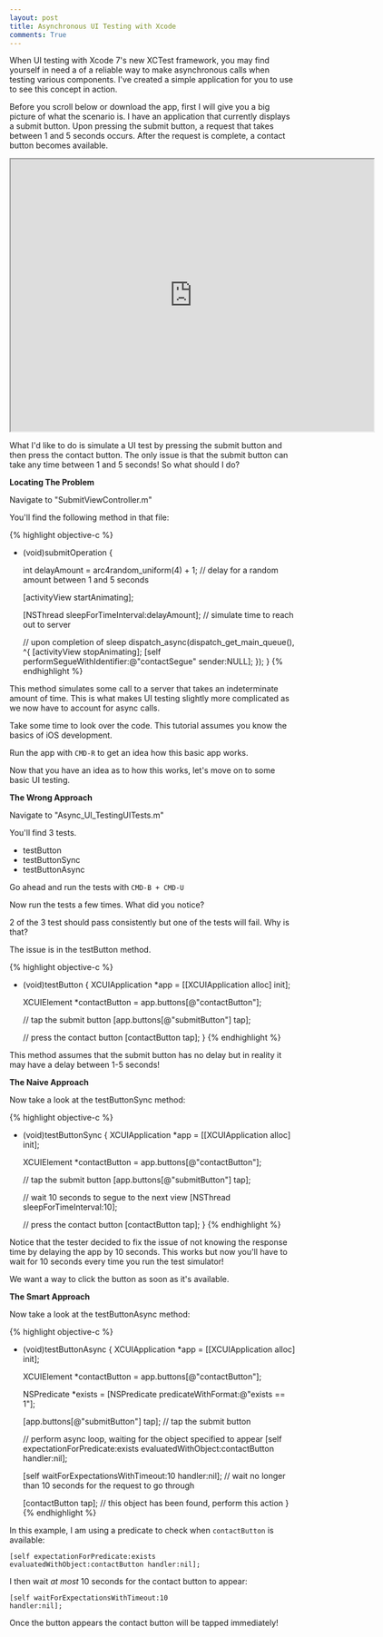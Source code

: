 ```yaml
---
layout: post
title: Asynchronous UI Testing with Xcode
comments: True
---
```


When UI testing with Xcode 7's new XCTest framework, you may find yourself in need a of a reliable way to make asynchronous calls when testing various components. I've created a simple application for you to use to see this concept in action.

Before you scroll below or download the app, first I will give you a big picture of what the scenario is. I have an application that currently displays a submit button. Upon pressing the submit button, a request that takes between 1 and 5 seconds occurs. After the request is complete, a contact button becomes available.

<iframe src="https://drive.google.com/file/d/0B3O6dpa-XnSYc3h4cnZWT0hZZlU/preview" width="640" height="480"></iframe>

What I'd like to do is simulate a UI test by pressing the submit button and then press the contact button. The only issue is that the submit button can take any time between 1 and 5 seconds! So what should I do?

**Locating The Problem**

Navigate to "SubmitViewController.m"

You'll find the following method in that file:

{% highlight objective-c %}
- (void)submitOperation {

    int delayAmount = arc4random_uniform(4) + 1; // delay for a random amount between 1 and 5 seconds

    [activityView startAnimating];

    [NSThread sleepForTimeInterval:delayAmount]; // simulate time to reach out to server

    // upon completion of sleep
    dispatch_async(dispatch_get_main_queue(), ^{
        [activityView stopAnimating];
        [self performSegueWithIdentifier:@"contactSegue" sender:NULL];
    });
}
{% endhighlight %}

This method simulates some call to a server that takes an indeterminate amount of time. This is what makes UI testing slightly more complicated as we now have to account for async calls.

Take some time to look over the code. This tutorial assumes you know the basics of iOS development.

Run the app with <code>CMD-R</code> to get an idea how this basic app works.

Now that you have an idea as to how this works, let's move on to some basic UI testing.

**The Wrong Approach**

Navigate to "Async_UI_TestingUITests.m"

You'll find 3 tests.
 - testButton
 - testButtonSync
 - testButtonAsync

Go ahead and run the tests with <code>CMD-B + CMD-U</code>

Now run the tests a few times. What did you notice?

2 of the 3 test should pass consistently but one of the tests will fail. Why is that?

The issue is in the testButton method.

{% highlight objective-c %}
- (void)testButton {
    XCUIApplication *app = [[XCUIApplication alloc] init];

    XCUIElement *contactButton = app.buttons[@"contactButton"];

    // tap the submit button
    [app.buttons[@"submitButton"] tap];

    // press the contact button
    [contactButton tap];
}
{% endhighlight %}

This method assumes that the submit button has no delay but in reality it may have a delay between 1-5 seconds!

**The Naive Approach**

Now take a look at the testButtonSync method:

{% highlight objective-c %}
- (void)testButtonSync {
    XCUIApplication *app = [[XCUIApplication alloc] init];

    XCUIElement *contactButton = app.buttons[@"contactButton"];

    // tap the submit button
    [app.buttons[@"submitButton"] tap];

    // wait 10 seconds to segue to the next view
    [NSThread sleepForTimeInterval:10];

    // press the contact button
    [contactButton tap];
}
{% endhighlight %}

Notice that the tester decided to fix the issue of not knowing the response time by delaying the app by 10 seconds. This works but now you'll have to wait for 10 seconds every time you run the test simulator!

We want a way to click the button as soon as it's available.

**The Smart Approach**

Now take a look at the testButtonAsync method:

{% highlight objective-c %}
- (void)testButtonAsync {
    XCUIApplication *app = [[XCUIApplication alloc] init];

    XCUIElement *contactButton = app.buttons[@"contactButton"];

    NSPredicate *exists = [NSPredicate predicateWithFormat:@"exists == 1"];

    [app.buttons[@"submitButton"] tap]; // tap the submit button

    // perform async loop, waiting for the object specified to appear
    [self expectationForPredicate:exists evaluatedWithObject:contactButton handler:nil];

    [self waitForExpectationsWithTimeout:10 handler:nil]; // wait no longer than 10 seconds for the request to go through

    [contactButton tap]; // this object has been found, perform this action
}
{% endhighlight %}

In this example, I am using a predicate to check when <code>contactButton</code> is available:

<code>[self expectationForPredicate:exists evaluatedWithObject:contactButton handler:nil];</code>

I then wait *at most* 10 seconds for the contact button to appear:

<code>[self waitForExpectationsWithTimeout:10 handler:nil];</code>

 Once the button appears the contact button will be tapped immediately!
